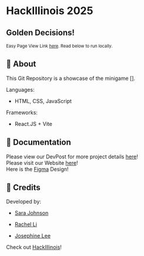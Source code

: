 # HackIllinois 2025
## Golden Decisions!
<sup> Easy Page View Link <a href="https://95jkkh64-4321.use.devtunnels.ms/" target="_blank">here</a>. Read below to run locally. </sup>

## 🚀 About
This Git Repository is a showcase of the minigame [].

Languages: 
- HTML, CSS, JavaScript <br>

Frameworks: 
- React.JS + Vite


## 📜 Documentation
Please view our DevPost for more project details [here]()! <br>
Please visit our Website [here]()! <br>
Here is the [Figma](https://www.figma.com/design/E8MPffaGbHvcnT1JaoKjl9/Untitled?node-id=0-1&t=8OeuXPV6UlxuI7jz-1) Design!

## 🔔 Credits
Developed by: 

- [Sara Johnson](https://github.com/sgjohnson455)

- [Rachel Li]() 

- [Josephine Lee](https://github.com/abyssaldragonz) 

Check out [HackIllinois](http://hackillinois.org/)!
<br> <br> <br>